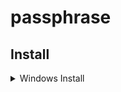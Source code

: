 # passphrase

## Install

<details><summary> Windows Install </summary>

```powershell

$modules_path = Switch ( $PSVersionTable.PSEdition ){
   { $_ -match "Core" }{ (join-Path $([system.environment]::GetFolderpath("MyDocuments")) "Powershell") }
   Default { (join-Path $([system.environment]::GetFolderpath("MyDocuments")) "WindowsPowershell") }
}
$my_path = (join-Path $modules_path "New-Passphrase")

git clone https://github.com/acelaya77/passphrase.git $my_path

```

</details>
